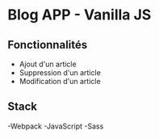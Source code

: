# Blog APP - Vanilla JS

## Fonctionnalités
- Ajout d'un article
- Suppression d'un article
- Modification d'un article

## Stack
-Webpack
-JavaScript
-Sass
